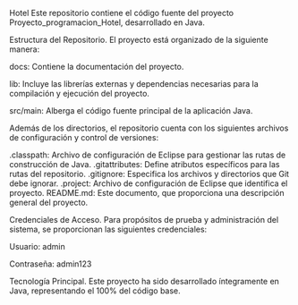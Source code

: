 Hotel
Este repositorio contiene el código fuente del proyecto Proyecto_programacion_Hotel, desarrollado en Java.


Estructura del Repositorio.
El proyecto está organizado de la siguiente manera:

docs: Contiene la documentación del proyecto.

lib: Incluye las librerías externas y dependencias necesarias para la compilación y ejecución del proyecto.

src/main: Alberga el código fuente principal de la aplicación Java.


Además de los directorios, el repositorio cuenta con los siguientes archivos de configuración y control de versiones:

.classpath: Archivo de configuración de Eclipse para gestionar las rutas de construcción de Java.
.gitattributes: Define atributos específicos para las rutas del repositorio.
.gitignore: Especifica los archivos y directorios que Git debe ignorar.
.project: Archivo de configuración de Eclipse que identifica el proyecto.
README.md: Este documento, que proporciona una descripción general del proyecto.


Credenciales de Acceso.
Para propósitos de prueba y administración del sistema, se proporcionan las siguientes credenciales:

Usuario: admin

Contraseña: admin123

Tecnología Principal.
Este proyecto ha sido desarrollado íntegramente en Java, representando el 100% del código base.

